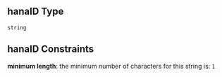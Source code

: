 ## hanaID Type

`string`

## hanaID Constraints

**minimum length**: the minimum number of characters for this string is: `1`
